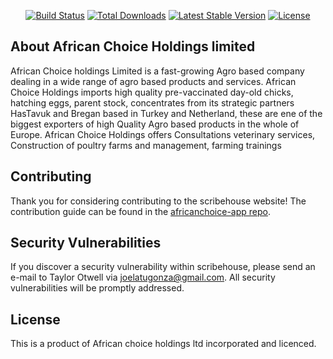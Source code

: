 
<p align="center">
<a href="https://travis-ci.org/laravel/framework"><img src="https://travis-ci.org/laravel/framework.svg" alt="Build Status"></a>
<a href="https://packagist.org/packages/laravel/framework"><img src="https://img.shields.io/packagist/dt/laravel/framework" alt="Total Downloads"></a>
<a href="https://packagist.org/packages/laravel/framework"><img src="https://img.shields.io/packagist/v/laravel/framework" alt="Latest Stable Version"></a>
<a href="https://packagist.org/packages/laravel/framework"><img src="https://img.shields.io/packagist/l/laravel/framework" alt="License"></a>
</p>

## About African Choice Holdings limited

African Choice holdings Limited is a fast-growing Agro based company dealing in a wide range of agro based products and services. African Choice Holdings imports high quality pre-vaccinated day-old chicks, hatching eggs, parent stock, concentrates from its strategic partners HasTavuk and Bregan based in Turkey and Netherland, these are ene of the biggest exporters of high Quality Agro based products in the whole of Europe. African Choice Holdings offers Consultations veterinary services, Construction of poultry farms and management, farming trainings



## Contributing

Thank you for considering contributing to the scribehouse website! The contribution guide can be found in the [africanchoice-app repo](https://github.com/billionsjoel/africanchoice-app).

## Security Vulnerabilities

If you discover a security vulnerability within scribehouse, please send an e-mail to Taylor Otwell via [joelatugonza@gmail.com](mailto:joelatugonza@gmail.com). All security vulnerabilities will be promptly addressed.

## License

This is a product of African choice holdings ltd incorporated and licenced.
